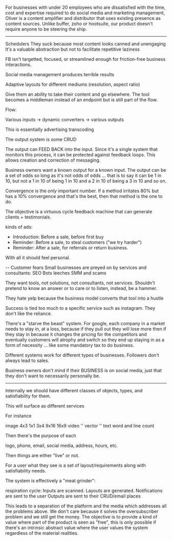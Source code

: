 For businesses with under 20 employees who are dissatisfied with the time, cost and expertise required to do social media and marketing management, Oliver is a content amplifier and distributor that uses existing presence as content sources. Unlike buffer, zoho or hootsuite,
our product doesn't require anyone to be steering the ship.

--- 
Schedulers
  They suck because most content looks canned and unengaging
  It's a valuable abstraction but not to facilitate repetitive laziness

FB isn't targetted, focused, or streamlined enough for friction-free business interactions.

Social media management produces terrible results

Adaptive layouts for different mediums (resolution, aspect ratio)

Give them an ability to take their content and go elsewhere.
  The tool becomes a middleman instead of an endpoint but
  is still part of the flow.

Flow:

  Various inputs -> dynamic converters -> various outputs

  This is essentially advertising transcoding

The output system is some CRUD

The output can FEED BACK into the input. Since it's a single system that
monitors this process, it can be protected against feedback loops. This allows
creation and correction of messaging.

Business owners want a known output for a known input. The output can be a set of odds so long
as it's not odds of odds ... that is to say it can be 1 in 10, but not a 1 in 10 of being 1 in 10
and a 2 in 10 of being a 3 in 10 and so on.

Convergence is the *only* important number. If a method irritates 80% but has a 10% convergence and
that's the best, then that method is the one to do.

The objective is a virtuous cycle feedback machine that can generate clients + testimonials.

kinds of ads:

  * Introduction: Before a sale, before first buy
  * Reminder: Before a sale, to steal customers ("we try harder")
  * Reminder: After a sale, for referrals or return business.

With all it should feel personal.

--
Customer fears
  Small businesses are preyed on by services and consultants:
    SEO Bots leeches SMM and scams

  They want tools, not solutions, not consultants, not services.
  Shouldn't pretend to know an answer or to care or to listen, instead, be a hammer.

  They hate yelp because the business model converts that tool into a hustle

  Success is tied too much to a specific service such as instagram. They don't like the reliance.

  There's a "starve the beast" system. For google, each company in a market needs to stay in, at a loss, because if they pull out they
  will lose more then if they stay in because it changes the pricing for the competitors and eventually customers will atrophy
  and switch so they end up staying in as a form of necessity ... like some mandatory tax to do business.

  Different systems work for different types of businesses. Followers don't always lead to sales.

  Business owners don't mind if their BUSINESS is on social media, just that they don't want to necessarily personally be.

---
Internally we should have different classes of objects, types, and satisfiability for them.

This will surface as different services


For instance

  image   4x3 1x1 3x4 9x16 16x9 
  video   ''
  vector  ''
  text    word and line count

Then there's the purpose of each

  logo, phone, email, social media, address, hours, etc.

Then things are either "live" or not.

For a user what they see is a set of layout/requirements along with satisfiability needs.

The system is effectively a "meat grinder":

  respiration cycle:
    Inputs are scanned.
    Layouts are generated.
      Notifications are sent to the user
    Outputs are sent to their CRUD/email places

This leads to a separation of the platform and the media which addresses all the problems above. We don't care because
it solves the oversubscriber problem and we still get the money. The objective is to provide a kind of value where part
of the product is seen as "free", this is only possible if there's an intrinsic abstract value where the user values the 
system regardless of the material realities.
